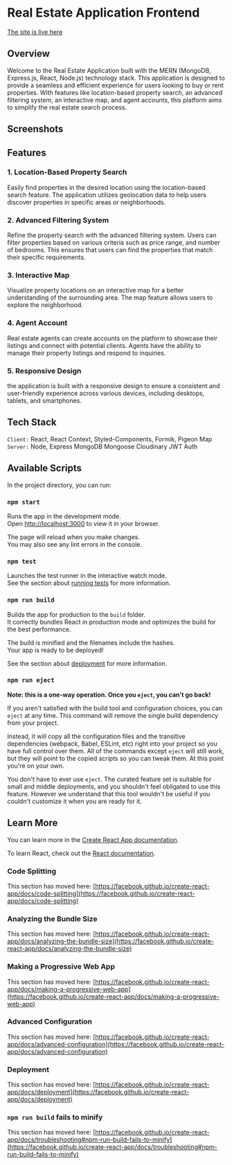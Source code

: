 
# Real Estate Application Frontend
[The site is live here ](https://realestatebdjam.netlify.app/)

## Overview

Welcome to the Real Estate Application built with the MERN (MongoDB, Express.js, React, Node.js) technology stack. This application is designed to provide a seamless and efficient experience for users looking to buy or rent properties. With features like location-based property search, an advanced filtering system, an interactive map, and agent accounts, this platform aims to simplify the real estate search process.

## Screenshots




## Features

### 1. Location-Based Property Search

Easily find properties in the desired location using the location-based search feature. The application utilizes geolocation data to help users discover properties in specific areas or neighborhoods.

### 2. Advanced Filtering System

Refine the property search with the advanced filtering system. Users can filter properties based on various criteria such as price range, and number of bedrooms. This ensures that users can find the properties that match their specific requirements.

### 3. Interactive Map

Visualize property locations on an interactive map for a better understanding of the surrounding area. The map feature allows users to explore the neighborhood.

### 4. Agent Account

Real estate agents can create accounts on the platform to showcase their listings and connect with potential clients. Agents have the ability to manage their property listings and respond to inquiries.

### 5. Responsive Design

the application is built with a responsive design to ensure a consistent and user-friendly experience across various devices, including desktops, tablets, and smartphones.

## Tech Stack

`Client:` React, React Context, Styled-Components, Formik, Pigeon Map 
`Server:` Node, Express MongoDB Mongoose Cloudinary JWT Auth 




## Available Scripts

In the project directory, you can run:

### `npm start`

Runs the app in the development mode.\
Open [http://localhost:3000](http://localhost:3000) to view it in your browser.

The page will reload when you make changes.\
You may also see any lint errors in the console.

### `npm test`

Launches the test runner in the interactive watch mode.\
See the section about [running tests](https://facebook.github.io/create-react-app/docs/running-tests) for more information.

### `npm run build`

Builds the app for production to the `build` folder.\
It correctly bundles React in production mode and optimizes the build for the best performance.

The build is minified and the filenames include the hashes.\
Your app is ready to be deployed!

See the section about [deployment](https://facebook.github.io/create-react-app/docs/deployment) for more information.

### `npm run eject`

**Note: this is a one-way operation. Once you `eject`, you can't go back!**

If you aren't satisfied with the build tool and configuration choices, you can `eject` at any time. This command will remove the single build dependency from your project.

Instead, it will copy all the configuration files and the transitive dependencies (webpack, Babel, ESLint, etc) right into your project so you have full control over them. All of the commands except `eject` will still work, but they will point to the copied scripts so you can tweak them. At this point you're on your own.

You don't have to ever use `eject`. The curated feature set is suitable for small and middle deployments, and you shouldn't feel obligated to use this feature. However we understand that this tool wouldn't be useful if you couldn't customize it when you are ready for it.

## Learn More

You can learn more in the [Create React App documentation](https://facebook.github.io/create-react-app/docs/getting-started).

To learn React, check out the [React documentation](https://reactjs.org/).

### Code Splitting

This section has moved here: [https://facebook.github.io/create-react-app/docs/code-splitting](https://facebook.github.io/create-react-app/docs/code-splitting)

### Analyzing the Bundle Size

This section has moved here: [https://facebook.github.io/create-react-app/docs/analyzing-the-bundle-size](https://facebook.github.io/create-react-app/docs/analyzing-the-bundle-size)

### Making a Progressive Web App

This section has moved here: [https://facebook.github.io/create-react-app/docs/making-a-progressive-web-app](https://facebook.github.io/create-react-app/docs/making-a-progressive-web-app)

### Advanced Configuration

This section has moved here: [https://facebook.github.io/create-react-app/docs/advanced-configuration](https://facebook.github.io/create-react-app/docs/advanced-configuration)

### Deployment

This section has moved here: [https://facebook.github.io/create-react-app/docs/deployment](https://facebook.github.io/create-react-app/docs/deployment)

### `npm run build` fails to minify

This section has moved here: [https://facebook.github.io/create-react-app/docs/troubleshooting#npm-run-build-fails-to-minify](https://facebook.github.io/create-react-app/docs/troubleshooting#npm-run-build-fails-to-minify)
